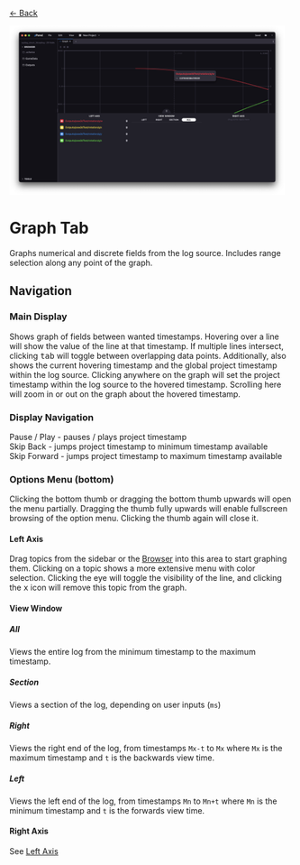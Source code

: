 <a href="../MAIN.md" class="back">← Back</a>

<img src="./graph.png" height="300px">

# Graph Tab

Graphs numerical and discrete fields from the log source. Includes range selection along any point of the graph.

## Navigation

### Main Display
Shows graph of fields between wanted timestamps. Hovering over a line will show the value of the line at that timestamp. If multiple lines intersect, clicking <kbd>tab</kbd> will toggle between overlapping data points. Additionally, also shows the current hovering timestamp and the global project timestamp within the log source. Clicking anywhere on the graph will set the project timestamp within the log source to the hovered timestamp. Scrolling here will zoom in or out on the graph about the hovered timestamp.

### Display Navigation
Pause / Play - pauses / plays project timestamp  
Skip Back - jumps project timestamp to minimum timestamp available  
Skip Forward - jumps project timestamp to maximum timestamp available  

### Options Menu (bottom)

Clicking the bottom thumb or dragging the bottom thumb upwards will open the menu partially. Dragging the thumb fully upwards will enable fullscreen browsing of the option menu. Clicking the thumb again will close it.

#### Left Axis
Drag topics from the sidebar or the [Browser](../tabs/BROWSER.md) into this area to start graphing them. Clicking on a topic shows a more extensive menu with color selection. Clicking the eye will toggle the visibility of the line, and clicking the <kbd>x</kbd> icon will remove this topic from the graph.

#### View Window

##### All
Views the entire log from the minimum timestamp to the maximum timestamp.

##### Section
Views a section of the log, depending on user inputs (`ms`)

##### Right
Views the right end of the log, from timestamps `Mx-t` to `Mx` where `Mx` is the maximum timestamp and `t` is the backwards view time.

##### Left
Views the left end of the log, from timestamps `Mn` to `Mn+t` where `Mn` is the minimum timestamp and `t` is the forwards view time.

#### Right Axis
See [Left Axis](#left-axis)
